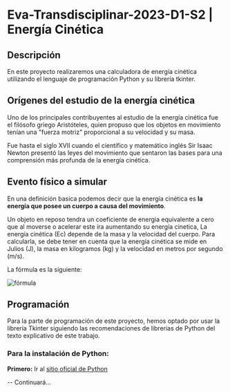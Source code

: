 # Eva-Transdisciplinar-2023-D1-S2  |  Energía Cinética

## Descripción

En este proyecto realizaremos una calculadora de energía cinética utilizando el lenguaje de programación Python y su librería tkinter.

## Orígenes del estudio de la energía cinética
Uno de los principales contribuyentes al estudio de la energía cinética fue el filósofo griego Aristóteles, quien propuso que los objetos en movimiento tenían una "fuerza motriz" proporcional a su velocidad y su masa.

Fue hasta el siglo XVII cuando el científico y matemático inglés Sir Isaac Newton presentó las leyes del movimiento que sentaron las bases para una comprensión más profunda de la energía cinética.

## Evento físico a simular

En una definición basica podemos decir que la energía cinética es **la energía que posee un cuerpo a causa del movimiento**.

Un objeto en reposo tendra un coeficiente de energia equivalente a cero que al moverse o acelerar este ira aumentando su energía cinetica, La energía cinética (Ec) depende de la masa y la velocidad del cuerpo. Para calcularla, se debe tener en cuenta que la energía cinética se mide en Julios (J), la masa en kilogramos (kg) y la velocidad en metros por segundo (m/s).

La fórmula es la siguiente:

![fórmula](https://cdn.todamateria.com/imagenes/screen-shot-2018-09-04-at-6-40-27-pm.jpg)

## Programación

Para la parte de programación de este proyecto, hemos optado por usar la librería Tkinter siguiendo las recomendaciones de librerias de Python del texto explicativo de este trabajo. 

### Para la instalación de Python:

**Primero:** Ir al [sitio oficial de Python](https://www.python.org/downloads/)

-- Continuará...
